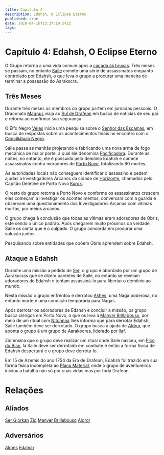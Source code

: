 ```yaml
---
title: Capítulo 4
description: Edahsh, O Eclipse Eterno
published: true
date: 2020-04-16T13:37:19.542Z
tags: 
---
```


# Capítulo 4: Edahsh, O Eclipse Eterno
O Grupo retorna a uma vida comum após a [caçada às bruxas](http://localhost/capitulos/capitulo-3-a-bruxa-do-pantano#capitulo-3-a-bruxa-do-pantano). Três meses se passam, no entanto [Saile](http://localhost/en/individuos/personagens-de-jogadores/saile) comete uma série de assassinatos enquanto controlado por [Edahsh](http://localhost/en/individuos/edahsh), o que leva o grupo a procurar uma maneira de terminar a possessão do Aarakocra.

## Três Meses
Durante três meses os membros do grupo partem em jornadas pessoais. O Draconato [Magnus](http://localhost/en/individuos/personagens-de-jogadores/magnus-ponta-de-lanca) viaja ao [Sul de Drafeon](http://localhost/en/lugares/plano-material/drafeon/sul-de-drafeon) em busca de notícias de seu pai e retorna ao confirmar sua segurança.

O Elfo Negro [Veles](http://localhost/en/individuos/personagens-de-jogadores/veles-lupis-lugh) inicia uma pesquisa sobre o [Senhor das Escamas](http://localhost/en/individuos/lopsur), em busca de respostas sobre os acontecimentos finais no encontro com o [Conciliábulo Negro](http://localhost/en/faccoes/faccoes-independentes/conciliabulo-negro).

Saile passa as manhãs projetando e fabricando uma nova arma de fogo mecânica de maior porte, a qual ele denomina [Pacificadora](). Durante as noites, no entanto, ele é possuído pelo demônio Edahsh e comete assassinatos contra moradores de [Porto Novo](http://localhost/en/lugares/plano-material/drafeon/sudeste-de-drafeon/porto-novo), totalizando 80 mortes.

As autoridades locais não conseguem identificar o assassino e pedem ajudas a Investigadores Arcanos da cidade de [Horizonte](http://localhost/en/lugares/plano-material/drafeon/sul-de-drafeon/horizonte), chamados pelo Capitão Detetive de Porto Novo [Kurok](http://localhost/en/individuos/kurok).

O resto do grupo retorna a Porto Novo e conforme os assassinatos crescem eles começam a investigar os acontecimentos, conversam com a guarda e observam uma questionamento dos Investigadores Arcanos com vítimas mortas, por meios arcanos.

O grupo chega à conclusão que todas as vítimas eram adoradores de Obris, este sendo o único padrão. Após chegarem muito próximos da verdade, Saile os conta que é o culpado. O grupo concorda em procurar uma solução juntos.

Pesquisando sobre entidades que opõem Obris aprendem sobre Edahsh.

## Ataque a Edahsh
Durante uma missão a pedido de [Ser](http://localhost/en/individuos/ser-glorkan), o grupo é abordado por um grupo de Aarakocras que se dizem parentes de Saile, no entanto se revelam adoradores de Edahsh e tentam assassiná-lo para libertar o demônio ao mundo.

Nesta missão o grupo enfrentou e derrotou [Akhes](http://localhost/en/individuos/akhes), uma Naga poderosa, no entanto morte é uma condição temporária para Nagas.

Após derrotar os adoradores de Edahsh e concluir a missão, os grupo busca clérigos em Porto Novo, o que os leva à [Manver Brillabouso](http://localhost/individuos/manver-brillabouso#manver-brillabouso), por meio de um ritual com [Nituhnna](http://localhost/divindades/panteao-das-treze-estrelas/nituhnna#nituhnna) lhes informa que para derrotar Edahsh, Saile também deve ser derrotado. O grupo busca a ajuda de [Aldror](http://localhost/en/individuos/aldror), que aponta o grupo à um grupo de Aarakocras, liderado por [Ilaf](http://localhost/en/individuos/ilaf).

Zid ensina que o grupo deve realizar um ritual onde Saile nasceu, em [Pico do Bico](), lá Saile deve ser derrotado em combate e então a forma física de Edahsh despertará e o grupo deve derrotá-lo.

Em 15 de Azemis do ano 1754 da Era de Drafeon, Edahsh foi trazido em sua forma física incompleta ao [Plano Material](http://localhost/en/lugares/plano-material), onde o grupo de aventureiros iniciou a batalha não só por suas vidas mas por toda Drafeon.

# Relações
## Aliados
[Ser Glorkan](http://localhost/en/individuos/ser-glorkan)
[Zid](http://localhost/en/individuos/zid)
[Manver Brillabouso](http://localhost/individuos/manver-brillabouso#manver-brillabouso)
[Aldror](http://localhost/en/individuos/aldror)

## Adversários
[Akhes](http://localhost/en/individuos/akhes)
[Edahsh](http://localhost/en/individuos/edahsh)